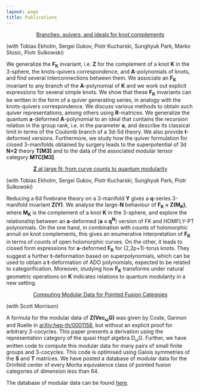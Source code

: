 ```yaml
---
layout: page
title: Publications
---
```

[<p style="text-align:center">Branches, quivers, and ideals for knot complements</p>](https://arxiv.org/abs/2110.13768)

(with Tobias Ekholm, Sergei Gukov, Piotr Kucharski, Sunghyuk Park, Marko Stosic, Piotr Sulkowski)

We generalize the <strong>F<sub>K</sub></strong> invariant, i.e. <strong>Z</strong> for the complement of a knot <strong>K</strong> in the 3-sphere, the knots-quivers correspondence, and <strong>A</strong>-polynomials of knots, and find several interconnections between them. We associate an <strong>F<sub>K</sub></strong> invariant to any branch of the <strong>A</strong>-polynomial of <strong>K</strong> and we work out explicit expressions for several simple knots. We show that these <strong>F<sub>K</sub></strong> invariants can be written in the form of a quiver generating series, in analogy with the knots-quivers correspondence. We discuss various methods to obtain such quiver representations, among others using <strong>R</strong>-matrices. We generalize the quantum <strong>a</strong>-deformed <strong>A</strong>-polynomial to an ideal that contains the recursion relation in the group rank, i.e. in the parameter <strong>a</strong>, and describe its classical limit in terms of the Coulomb branch of a 3d-5d theory. We also provide <strong>t</strong>-deformed versions. Furthermore, we study how the quiver formulation for closed 3-manifolds obtained by surgery leads to the superpotential of 3d <strong>N=2</strong> theory <strong>T\[M3\]</strong> and to the data of the associated modular tensor category <strong>MTC\[M3\]</strong>. 

[<p style="text-align:center"><strong>Z</strong> at large N: from curve counts to quantum modularity</p>](https://arxiv.org/abs/2005.13349)

(with Tobias Ekholm, Sergei Gukov, Piotr Kucharski, Sunghyuk Park, Piotr Sulkowski)

Reducing a 6d fivebrane theory on a 3-manifold <strong>Y</strong> gives a <strong>q</strong>-series 3-manifold invariant <strong>Z(Y)</strong>. We analyse the large-<strong>N</strong> behaviour of <strong>F<sub>K</sub> = Z(M<sub>K</sub>)</strong>, where <strong>M<sub>K</sub></strong> is the complement of a knot <strong>K</strong> in the 3-sphere, and explore the relationship between an <strong>a</strong>-deformed (<strong>a = q<sup>N</sup></strong>) version of FK and HOMFLY-PT polynomials. On the one hand, in combination with counts of holomorphic annuli on knot complements, this gives an enumerative interpretation of <strong>F<sub>K</sub></strong> in terms of counts of open holomorphic curves. On the other, it leads to closed form expressions for <strong>a</strong>-deformed <strong>F<sub>K</sub></strong> for (2,2p+1)-torus knots. They suggest a further <strong>t</strong>-deformation based on superpolynomials, which can be used to obtain a <strong>t</strong>-deformation of ADO polynomials, expected to be related to categorification. Moreover, studying how <strong>F<sub>K</sub></strong> transforms under natural geometric operations on <strong>K</strong> indicates relations to quantum modularity in a new setting. 

[<p style="text-align:center">Computing Modular Data for Pointed Fusion Categoies</p>](https://arxiv.org/abs/1808.05060)

(with Scott Morrison)

A formula for the modular data of <strong>Z(Vec<sub>ω</sub>G)</strong> was given by Coste, Gannon and Ruelle in [arXiv:hep-th/0001158](arXiv:hep-th/0001158), but without an explicit proof for arbitrary 3-cocycles. This paper presents a derivation using the representation category of the quasi Hopf algebra D<sub>ω</sub>G. Further, we have written code to compute this modular data for many pairs of small finite groups and 3-cocycles. This code is optimised using Galois symmetries of the <strong>S</strong> and <strong>T</strong> matrices. We have posted a database of modular data for the Drinfeld center of every Morita equivalence class of pointed fusion categories of dimension less than 64.

The database of modular data can be found [here](https://tqft.net/web/research/students/AngusGruen/Modular_Data/).

